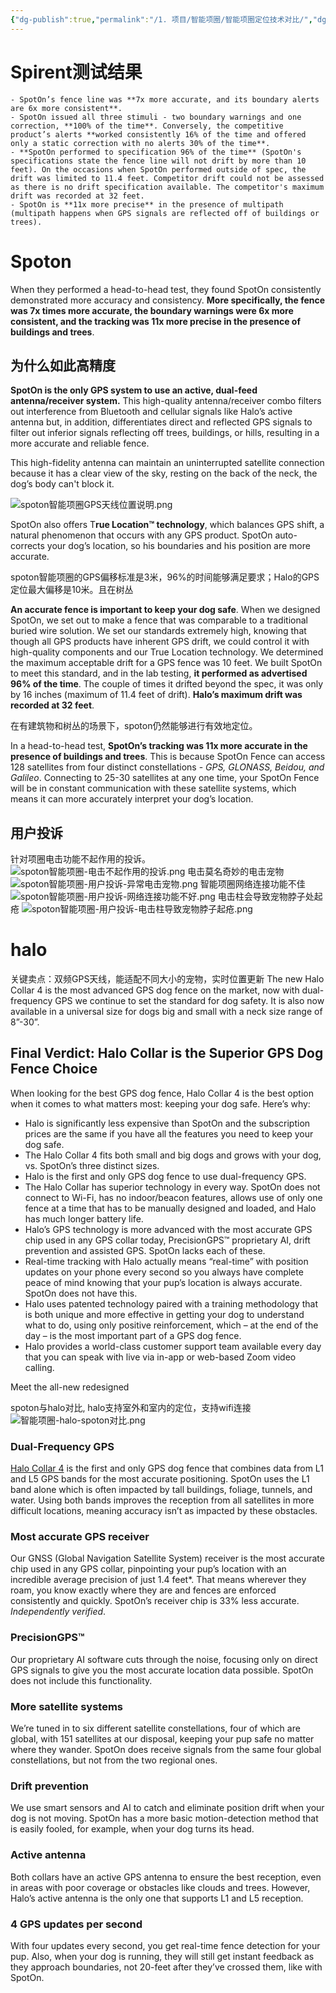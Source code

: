 ```yaml
---
{"dg-publish":true,"permalink":"/1. 项目/智能项圈/智能项圈定位技术对比/","dgPassFrontmatter":true,"created":"2024-11-24T23:22:13.000+08:00","updated":"2024-12-20T10:52:06.579+08:00"}
---
```


# Spirent测试结果
```ad-important
- SpotOn’s fence line was **7x more accurate, and its boundary alerts are 6x more consistent**.
- SpotOn issued all three stimuli - two boundary warnings and one correction, **100% of the time**. Conversely, the competitive product’s alerts **worked consistently 16% of the time and offered only a static correction with no alerts 30% of the time**.
- **SpotOn performed to specification 96% of the time** (SpotOn's specifications state the fence line will not drift by more than 10 feet). On the occasions when SpotOn performed outside of spec, the drift was limited to 11.4 feet. Competitor drift could not be assessed as there is no drift specification available. The competitor's maximum drift was recorded at 32 feet.
- SpotOn is **11x more precise** in the presence of multipath (multipath happens when GPS signals are reflected off of buildings or trees).
```
# Spoton
When they performed a head-to-head test, they found SpotOn consistently demonstrated more accuracy and consistency. **More specifically, the fence was 7x times more accurate, the boundary warnings were 6x more consistent, and the tracking was 11x more precise in the presence of buildings and trees**.
## 为什么如此高精度
**SpotOn is the only GPS system to use an active, dual-feed antenna/receiver system.** This high-quality antenna/receiver combo filters out interference from Bluetooth and cellular signals like Halo’s active antenna but, in addition, differentiates direct and reflected GPS signals to filter out inferior signals reflecting off trees, buildings, or hills, resulting in a more accurate and reliable fence.  

This high-fidelity antenna can maintain an uninterrupted satellite connection because it has a clear view of the sky, resting on the back of the neck, the dog’s body can't block it.

![spoton智能项圈GPS天线位置说明.png](/img/user/1.%20%E9%A1%B9%E7%9B%AE/%E6%99%BA%E8%83%BD%E9%A1%B9%E5%9C%88/%E9%99%84%E4%BB%B6/spoton%E6%99%BA%E8%83%BD%E9%A1%B9%E5%9C%88GPS%E5%A4%A9%E7%BA%BF%E4%BD%8D%E7%BD%AE%E8%AF%B4%E6%98%8E.png)

SpotOn also offers T**rue Location™ technology**, which balances GPS shift, a natural phenomenon that occurs with any GPS product. SpotOn auto-corrects your dog’s location, so his boundaries and his position are more accurate.

spoton智能项圈的GPS偏移标准是3米，96%的时间能够满足要求；Halo的GPS定位最大偏移是10米。且在树丛

**An accurate fence is important to keep your dog safe**. When we designed SpotOn, we set out to make a fence that was comparable to a traditional buried wire solution. We set our standards extremely high, knowing that though all GPS products have inherent GPS drift, we could control it with high-quality components and our True Location technology. We determined the maximum acceptable drift for a GPS fence was 10 feet. We built SpotOn to meet this standard, and in the lab testing, **it performed as advertised 96% of the time**. The couple of times it drifted beyond the spec, it was only by 16 inches (maximum of 11.4 feet of drift). **Halo’s maximum drift was recorded at 32 feet**.

在有建筑物和树丛的场景下，spoton仍然能够进行有效地定位。

In a head-to-head test, **SpotOn’s tracking was 11x more accurate in the presence of buildings and trees**. This is because SpotOn Fence can access 128 satellites from four distinct constellations - *GPS, GLONASS, Beidou, and Galileo*. Connecting to 25-30 satellites at any one time, your SpotOn Fence will be in constant communication with these satellite systems, which means it can more accurately interpret your dog’s location.

## 用户投诉
针对项圈电击功能不起作用的投诉。
![spoton智能项圈-电击不起作用的投诉.png](/img/user/1.%20%E9%A1%B9%E7%9B%AE/%E6%99%BA%E8%83%BD%E9%A1%B9%E5%9C%88/%E9%99%84%E4%BB%B6/spoton%E6%99%BA%E8%83%BD%E9%A1%B9%E5%9C%88-%E7%94%B5%E5%87%BB%E4%B8%8D%E8%B5%B7%E4%BD%9C%E7%94%A8%E7%9A%84%E6%8A%95%E8%AF%89.png)
电击莫名奇妙的电击宠物
![spoton智能项圈-用户投诉-异常电击宠物.png](/img/user/1.%20%E9%A1%B9%E7%9B%AE/%E6%99%BA%E8%83%BD%E9%A1%B9%E5%9C%88/%E9%99%84%E4%BB%B6/spoton%E6%99%BA%E8%83%BD%E9%A1%B9%E5%9C%88-%E7%94%A8%E6%88%B7%E6%8A%95%E8%AF%89-%E5%BC%82%E5%B8%B8%E7%94%B5%E5%87%BB%E5%AE%A0%E7%89%A9.png)
智能项圈网络连接功能不佳
![spoton智能项圈-用户投诉-网络连接功能不好.png](/img/user/1.%20%E9%A1%B9%E7%9B%AE/%E6%99%BA%E8%83%BD%E9%A1%B9%E5%9C%88/%E9%99%84%E4%BB%B6/spoton%E6%99%BA%E8%83%BD%E9%A1%B9%E5%9C%88-%E7%94%A8%E6%88%B7%E6%8A%95%E8%AF%89-%E7%BD%91%E7%BB%9C%E8%BF%9E%E6%8E%A5%E5%8A%9F%E8%83%BD%E4%B8%8D%E5%A5%BD.png)
电击柱会导致宠物脖子处起疮
![spoton智能项圈-用户投诉-电击柱导致宠物脖子起疮.png](/img/user/1.%20%E9%A1%B9%E7%9B%AE/%E6%99%BA%E8%83%BD%E9%A1%B9%E5%9C%88/%E9%99%84%E4%BB%B6/spoton%E6%99%BA%E8%83%BD%E9%A1%B9%E5%9C%88-%E7%94%A8%E6%88%B7%E6%8A%95%E8%AF%89-%E7%94%B5%E5%87%BB%E6%9F%B1%E5%AF%BC%E8%87%B4%E5%AE%A0%E7%89%A9%E8%84%96%E5%AD%90%E8%B5%B7%E7%96%AE.png)

# halo
关键卖点：双频GPS天线，能适配不同大小的宠物，实时位置更新
The new Halo Collar 4 is the most advanced GPS dog fence on the market, now with dual-frequency GPS we continue to set the standard for dog safety. It is also now available in a universal size for dogs big and small with a neck size range of 8”-30”.

## Final Verdict: Halo Collar is the Superior GPS Dog Fence Choice

When looking for the best GPS dog fence, Halo Collar 4 is the best option when it comes to what matters most: keeping your dog safe. Here’s why:

- Halo is significantly less expensive than SpotOn and the subscription prices are the same if you have all the features you need to keep your dog safe.
- The Halo Collar 4 fits both small and big dogs and grows with your dog, vs. SpotOn’s three distinct sizes.
- Halo is the first and only GPS dog fence to use dual-frequency GPS.
- The Halo Collar has superior technology in every way. SpotOn does not connect to Wi-Fi, has no indoor/beacon features, allows use of only one fence at a time that has to be manually designed and loaded, and Halo has much longer battery life.
- Halo’s GPS technology is more advanced with the most accurate GPS chip used in any GPS collar today, PrecisionGPS™ proprietary AI, drift prevention and assisted GPS. SpotOn lacks each of these.
- Real-time tracking with Halo actually means “real-time” with position updates on your phone every second so you always have complete peace of mind knowing that your pup’s location is always accurate. SpotOn does not have this.
- Halo uses patented technology paired with a training methodology that is both unique and more effective in getting your dog to understand what to do, using only positive reinforcement, which – at the end of the day – is the most important part of a GPS dog fence.
- Halo provides a world-class customer support team available every day that you can speak with live via in-app or web-based Zoom video calling.

Meet the all-new redesigned

spoton与halo对比,
halo支持室外和室内的定位，支持wifi连接
![智能项圈-halo-spoton对比.png](/img/user/1.%20%E9%A1%B9%E7%9B%AE/%E6%99%BA%E8%83%BD%E9%A1%B9%E5%9C%88/%E9%99%84%E4%BB%B6/%E6%99%BA%E8%83%BD%E9%A1%B9%E5%9C%88-halo-spoton%E5%AF%B9%E6%AF%94.png)
### Dual-Frequency GPS
[Halo Collar 4](https://www.halocollar.com/halo-collar-4/) is the first and only GPS dog fence that combines data from L1 and L5 GPS bands for the most accurate positioning. SpotOn uses the L1 band alone which is often impacted by tall buildings, foliage, tunnels, and water. Using both bands improves the reception from all satellites in more difficult locations, meaning accuracy isn’t as impacted by these obstacles.
### Most accurate GPS receiver
Our GNSS (Global Navigation Satellite System) receiver is the most accurate chip used in any GPS collar, pinpointing your pup’s location with an incredible average precision of just 1.4 feet*. That means wherever they roam, you know exactly where they are and fences are enforced consistently and quickly. SpotOn’s receiver chip is 33% less accurate. *Independently verified*.
### PrecisionGPS™
Our proprietary AI software cuts through the noise, focusing only on direct GPS signals to give you the most accurate location data possible. SpotOn does not include this functionality.
### More satellite systems
We’re tuned in to six different satellite constellations, four of which are global, with 151 satellites at our disposal, keeping your pup safe no matter where they wander. SpotOn does receive signals from the same four global constellations, but not from the two regional ones.
### Drift prevention
We use smart sensors and AI to catch and eliminate position drift when your dog is not moving. SpotOn has a more basic motion-detection method that is easily fooled, for example, when your dog turns its head.
### Active antenna
Both collars have an active GPS antenna to ensure the best reception, even in areas with poor coverage or obstacles like clouds and trees. However, Halo’s active antenna is the only one that supports L1 and L5 reception.
### 4 GPS updates per second
With four updates every second, you get real-time fence detection for your pup. Also, when your dog is running, they will still get instant feedback as they approach boundaries, not 20-feet after they’ve crossed them, like with SpotOn.